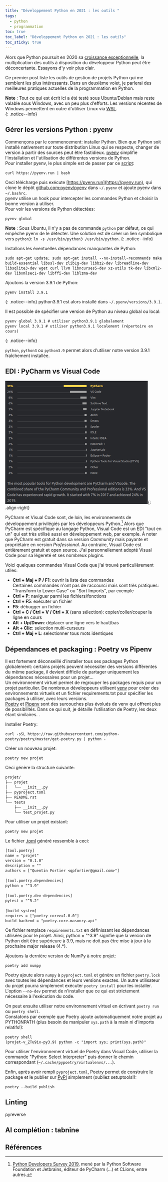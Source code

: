 ```yaml
---
title: "Développement Python en 2021 : les outils "
tags:
  - python
  - programmation
toc: true
toc_label: "Développement Python en 2021 : les outils"
toc_sticky: true
---
```


Alors que Python poursuit en 2020 sa [croissance exceptionnelle](https://www.tiobe.com/tiobe-index), la multiplication des outils à disposition du développeur Python peut être déconcertante. Essayons d'y voir plus clair.

Ce premier post liste les outils de gestion de projets Python qui me semblent les plus intéressants. Dans un deuxième volet, je parlerai des meilleures pratiques actuelles de la programmation en Python.

**Note** : Tout ce qui est écrit ici a été testé sous Ubuntu/Debian mais reste valable sous Windows, avec un peu plus d'efforts. Les versions récentes de Windows permettent en outre d'utiliser Linux via [WSL](https://docs.microsoft.com/fr-fr/windows/wsl/install-win10).  
{: .notice--info}

## Gérer les versions Python : pyenv

Commençons par le commencement: installer Python. Bien que Python soit installé nativement sur toute distribution Linux qui se respecte, changer de version à partir des sources peut être fastidieux. [pyenv](https://github.com/pyenv/pyenv) simplifie l'installation et l'utilisation de différentes versions de Python.  
Pour installer pyenv, le plus simple est de passer par ce [script](https://github.com/pyenv/pyenv-installer):

~~~ console
curl https://pyenv.run | bash
~~~

Ceci télécharge puis exécute [https://pyenv.run](https://pyenv.run), qui clone le dépôt [github.com:pyenv/pyenv](https://github.com/pyenv/pyenv) dans `~/.pyenv` et ajoute pyenv dans `~/.bashrc`.  
pyenv utilise un hook pour intercepter les commandes Python et choisir la bonne version à utiliser.  
Pour voir les versions de Python détectées:
~~~
pyenv global
~~~
**Note** : Sous Ubuntu, il n'y a pas de commande `python` par défaut, ce qui empêche pyenv de le détecter. Une solution est de créer un lien symbolique vers `python3`: `ln -s /usr/bin/python3 /usr/bin/python`.
{:  .notice--info}

Installons les éventuelles dépendances manquantes de Python: 
~~~
sudo apt-get update; sudo apt-get install --no-install-recommends make build-essential libssl-dev zlib1g-dev libbz2-dev libreadline-dev libsqlite3-dev wget curl llvm libncurses5-dev xz-utils tk-dev libxml2-dev libxmlsec1-dev libffi-dev liblzma-dev
~~~

Ajoutons la version 3.9.1 de Python:
~~~
pyenv install 3.9.1
~~~
{:  .notice--info}
python3.9.1 est alors installé dans `~/.pyenv/versions/3.9.1`.

Il est possible de spécifier une version de Python au niveau global ou local:
~~~
pyenv global 3.9.1 # utiliser python3.9.1 globalement
pyenv local 3.9.1 # utiliser python3.9.1 localement (répertoire en cours)
~~~
{:  .notice--info}

`python`, `python3` ou `python3.9` permet alors d'utiliser notre version 3.9.1 fraîchement installée.

## EDI : PyCharm vs Visual Code 

![image-right](/assets/img/ide_python.png){: .align-right} 

PyCharm et Visual Code sont, de loin, les environnements de développement privilégiés par les développeurs Python.[^1]
Alors que PyCharm est spécifique au langage Python, Visual Code est un EDI "tout en un" qui est très utilisé aussi en développement web, par exemple. 
À noter que PyCharm est gratuit dans sa version *Community* mais payante et propriétaire en version *Professional*. Au contraire, Visual Code est entièrement gratuit et open source. J'ai personnellement adopté Visual Code pour sa légereté et ses nombreux plugins.

Voici quelques commandes Visual Code que j'ai trouvé particulièrement utiles:
- **Ctrl + Maj + P / F1**: ouvrir la liste des commandes  
  Certaines commandes n'ont pas de raccourci mais sont très pratiques: "Transform to Lower Case" ou "Sort Imports", par exemple  
- **Ctrl + P**: naviguer parmi les fichiers/fonctions
- **Ctrl + F5**: exécuter un fichier
- **F5**: débugger un fichier
- **Ctrl + C / Ctrl + V / Ctrl + X** (sans sélection): copier/coller/couper la ligne en cours
- **Alt + Up/Down**: déplacer une ligne vers le haut/bas
- **Alt + Clic**: selection multi-curseurs
- **Ctrl + Maj + L**: selectionner tous mots identiques

## Dépendances et packaging : Poetry vs Pipenv

Il est fortement déconseillé d'installer tous ses packages Python globalement: certains projets peuvent nécessiter des versions différentes du même package, il devient difficile de partager uniquement les dépendances nécessaires pour un projet...  
Un environnement virtuel permet de regrouper les packages requis pour un projet particulier. De nombreux développeurs utilisent [venv](https://docs.python.org/fr/3/tutorial/venv.html) pour créer des environnements virtuels et un fichier requirements.txt pour spécifier les packages à utiliser, avec leurs versions.  
[Poetry](https://python-poetry.org/) et [Pipenv](https://pipenv.pypa.io/en/latest/) sont des surcouches plus évolués de venv qui offrent plus de possibilités. Dans ce qui suit, je détaille l'utilisation de Poetry, les deux étant similaires.  .

Installer Poetry:
~~~
curl -sSL https://raw.githubusercontent.com/python-poetry/poetry/master/get-poetry.py | python -
~~~

Créer un nouveau projet:
~~~
poetry new projet
~~~
Ceci génère la structure suivante:
~~~
projet/
├── projet
│   └── __init__.py
├── pyproject.toml
├── README.rst 
└── tests
    ├── __init__.py
    └── test_projet.py
~~~
Pour utiliser un projet existant:
~~~
poetry new projet
~~~
Le fichier [.toml](https://github.com/toml-lang/toml) généré ressemble à ceci:
~~~
[tool.poetry]
name = "projet"
version = "0.1.0"
description = ""
authors = ["Quentin Fortier <qpfortier@gmail.com>"]

[tool.poetry.dependencies]
python = "^3.9"

[tool.poetry.dev-dependencies]
pytest = "^5.2"

[build-system]
requires = ["poetry-core>=1.0.0"]
build-backend = "poetry.core.masonry.api" 
~~~

Ce fichier remplace `requirements.txt` en définissant les dépendances utilisées pour le projet. Ainsi, python = "^3.9" signifie que la version de Python doit être supérieure à 3.9, mais ne doit pas être mise à jour à la prochaine major release (4.*).

Ajoutons la dernière version de NumPy à notre projet:
~~~
poetry add numpy
~~~
Poetry ajoute alors `numpy` à `pyproject.toml` et génère un fichier `poetry.lock` avec toutes les dépendances et leurs versions exactes. Un autre utilisateur du projet pourra simplement exécuter `poetry install` pour les installer. L'option `--no-dev` permet de n'installer que ce qui est strictement nécessaire à l'exécution du code.

On peut ensuite utiliser notre environnement virtuel en écrivant `poetry run` ou `poetry shell`.  
Constatons par exemple que Poetry ajoute automatiquement notre projet au PYTHONPATH (plus besoin de manipuler `sys.path` à la main ni d'imports relatifs!):
~~~ console
poetry shell
(projet-v_ZTu9ix-py3.9) python -c "import sys; print(sys.path)"
~~~

Pour utiliser l'environnement virtuel de Poetry dans Visual Code, utiliser la commande "Python: Select Interpreter" puis donner le chemin correspondant (`~/.cache/pypoetry/virtualenvs/...`).

Enfin, après avoir rempli `pyproject.toml`, Poetry permet de construire le package et le publier sur [PyPI](https://pypi.org) simplement (oubliez setuptools!):
~~~
poetry --build publish
~~~

## Linting 
pyreverse

## AI complétion : tabnine

## Références

[^1]: [Python Developers Survey 2019](https://www.jetbrains.com/lp/python-developers-survey-2019), mené par la Python Software Foundation et Jetbrains, éditeur de PyCharm (...) et CLions, entre autres.
[^2]: https://cjolowicz.github.io/posts/hypermodern-python-01-setup/